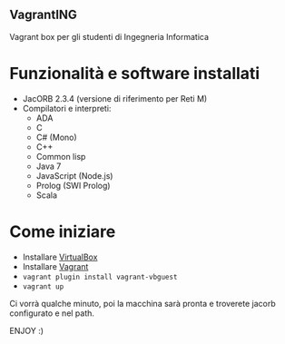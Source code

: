 VagrantING
----------

Vagrant box per gli studenti di Ingegneria Informatica

Funzionalità e software installati
==================================

* JacORB 2.3.4 (versione di riferimento per Reti M)
* Compilatori e interpreti:
  * ADA
  * C
  * C# (Mono)
  * C++
  * Common lisp
  * Java 7
  * JavaScript (Node.js)
  * Prolog (SWI Prolog)
  * Scala

Come iniziare
=============

* Installare [VirtualBox](https://www.virtualbox.org)
* Installare [Vagrant](http://vagrantup.com/)
* ```vagrant plugin install vagrant-vbguest```
* ```vagrant up```

Ci vorrà qualche minuto, poi la macchina sarà pronta e troverete jacorb
configurato e nel path.

ENJOY :)
